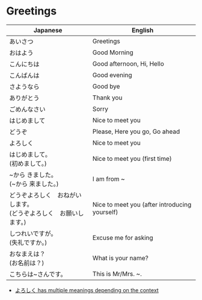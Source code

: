 # Greetings

| Japanese 		| English 	| 
| ---  			| ---		|
|あいさつ			|Greetings	|
|おはよう			|Good Morning |
|こんにちは		|Good afternoon, Hi, Hello|
|こんばんは		|Good evening|
|さようなら			|Good bye|
|ありがとう			|Thank you|
|ごめんなさい		|Sorry|
|はじめまして		|Nice to meet you|
|どうぞ			|Please, Here you go, Go ahead|
|よろしく			|Nice to meet you|
|はじめまして。<br />(初めまして。)	|Nice to meet you (first time)|
|~から きました。<br />(~から 来ました。)　|I am from ~ |
|どうぞよろしく　おねがいします。<br />(どうぞよろしく　お願いします。)|Nice to meet you (after introducing yourself)|
|しつれいですが。<br />(失礼ですか。)|Excuse me for asking|
|おなまえは？<br />(お名前は？)|What is your name?|
|こちらは~さんです。|This is Mr/Mrs. ~.|

- [よろしく has multiple meanings depending on the context](https://www.wasabi-jpn.com/how-to-speak-japanese/complete-explanation-what-does-yoroshiku-mean/)

